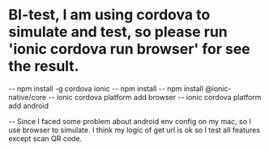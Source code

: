 # BI-test, I am using cordova to simulate and test, so please run 'ionic cordova run browser' for see the result.

-- npm install -g cordova ionic
-- npm install
-- npm install @ionic-native/core
-- ionic cordova platform add browser
-- ionic cordova platform add android


-- Since I faced some problem about android env config on my mac, so I use browser to simulate. I think my logic of get url is ok so I test all features except scan QR code.
